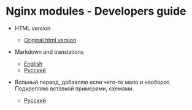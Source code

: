 Nginx modules - Developers guide
================================

- HTML version
  * [Original html version](http://www.evanmiller.org/nginx-modules-guide.html)
- Markdown and translations
  * [English](https://github.com/mibamur/nginx-modules-guide/blob/master/nginx-modules-guide-EN.md)
  * [Русский](https://github.com/mibamur/nginx-modules-guide/blob/master/nginx-modules-guide-RU.md)

- Вольный первод, добавляю если чего-то мало и наоборот. Подкрепляю вставкой примерами, схемами.
  * [Русский](https://github.com/mibamur/nginx-modules-guide/blob/master/small-dev-nginx-modules-guide-RU.md)

